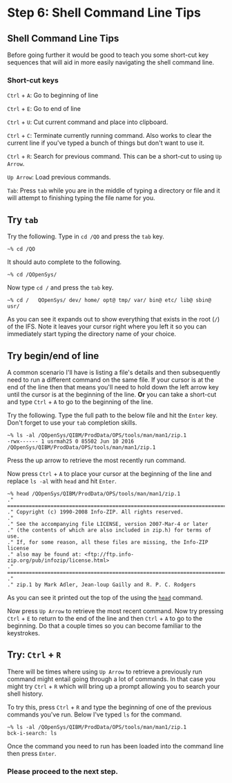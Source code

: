 # Step 6: Shell Command Line Tips

## Shell Command Line Tips

Before going further it would be good to teach you some short-cut key sequences that will aid in more easily navigating the shell command line.

### Short-cut keys

`Ctrl` + `A`: Go to beginning of line

`Ctrl` + `E`: Go to end of line

`Ctrl` + `U`: Cut current command and place into clipboard.

`Ctrl` + `C`: Terminate currently running command. Also works to clear the current line if you've typed a bunch of things but don't want to use it.

`Ctrl` + `R`: Search for previous command. This can be a short-cut to using `Up Arrow`.

`Up Arrow`: Load previous commands.

`Tab`: Press `tab` while you are in the middle of typing a directory or file and it will attempt to finishing typing the file name for you.

## Try `tab`

Try the following. Type in `cd /QO` and press the `tab` key.

```text
~% cd /QO
```

It should auto complete to the following.

```text
~% cd /QOpenSys/
```

Now type `cd /` and press the `tab` key.

```text
~% cd /   QOpenSys/ dev/ home/ opt@ tmp/ var/ bin@ etc/ lib@ sbin@
usr/
```

As you can see it expands out to show everything that exists in the root \(`/`\) of the IFS. Note it leaves your cursor right where you left it so you can immediately start typing the directory name of your choice.

## Try begin/end of line

A common scenario I'll have is listing a file's details and then subsequently need to run a different command on the same file. If your cursor is at the end of the line then that means you'll need to hold down the left arrow key until the cursor is at the beginning of the line. **Or** you can take a short-cut and type `Ctrl` + `A` to go to the beginning of the line.

Try the following. Type the full path to the below file and hit the `Enter` key. Don't forget to use your `tab` completion skills.

```text
~% ls -al /QOpenSys/QIBM/ProdData/OPS/tools/man/man1/zip.1
-rwx------ 1 usrmah25 0 85502 Jun 10 2016 /QOpenSys/QIBM/ProdData/OPS/tools/man/man1/zip.1
```

Press the up arrow to retrieve the most recently run command.

Now press `Ctrl` + `A` to place your cursor at the beginning of the line and replace `ls -al` with `head` and hit `Enter`.

```text
~% head /QOpenSys/QIBM/ProdData/OPS/tools/man/man1/zip.1 
." =========================================================================
." Copyright (c) 1990-2008 Info-ZIP. All rights reserved. 
." 
." See the accompanying file LICENSE, version 2007-Mar-4 or later 
." (the contents of which are also included in zip.h) for terms of use.
." If, for some reason, all these files are missing, the Info-ZIP license 
." also may be found at: <ftp://ftp.info-zip.org/pub/infozip/license.html>
." ==========================================================================
." 
." zip.1 by Mark Adler, Jean-loup Gailly and R. P. C. Rodgers
```

As you can see it printed out the top of the using the [`head`](http://www.computerhope.com/unix/uhead.htm) command.

Now press `Up Arrow` to retrieve the most recent command. Now try pressing `Ctrl` + `E` to return to the end of the line and then `Ctrl` + `A` to go to the beginning. Do that a couple times so you can become familiar to the keystrokes.

## Try: `Ctrl` + `R`

There will be times where using `Up Arrow` to retrieve a previously run command might entail going through a lot of commands. In that case you might try `Ctrl` + `R` which will bring up a prompt allowing you to search your shell history.

To try this, press `Ctrl` + `R` and type the beginning of one of the previous commands you've run. Below I've typed `ls` for the command.

```text
~% ls -al /QOpenSys/QIBM/ProdData/OPS/tools/man/man1/zip.1
bck-i-search: ls
```

Once the command you need to run has been loaded into the command line then press `Enter`.

### Please proceed to the next step.

